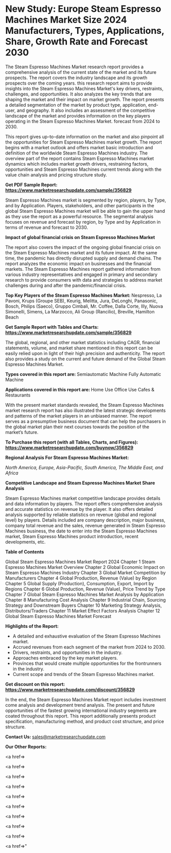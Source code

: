# New Study: Europe Steam Espresso Machines Market Size 2024 Manufacturers, Types, Applications, Share, Growth Rate and Forecast 2030

The Steam Espresso Machines Market research report provides a comprehensive analysis of the current state of the market and its future prospects. The report covers the industry landscape and its growth prospects over the coming years. this research report aims to provide insights into the Steam Espresso Machines Market's key drivers, restraints, challenges, and opportunities. It also analyzes the key trends that are shaping the market and their impact on market growth. The report presents a detailed segmentation of the market by product type, application, end-user, and geography. It also includes an assessment of the competitive landscape of the market and provides information on the key players operating in the Steam Espresso Machines Market. forecast from 2024 to 2030.

This report gives up-to-date information on the market and also pinpoint all the opportunities for Steam Espresso Machines market growth. The report begins with a market outlook and offers market basic introduction and definition of the worldwide Steam Espresso Machines industry. The overview part of the report contains Steam Espresso Machines market dynamics which includes market growth drivers, restraining factors, opportunities and Steam Espresso Machines current trends along with the value chain analysis and pricing structure study.

<strong><b>Get PDF Sample Report: <a href=https://www.marketresearchupdate.com/sample/356829>https://www.marketresearchupdate.com/sample/356829</a></b></strong>

Steam Espresso Machines market is segmented by region, players, by Type, and by Application. Players, stakeholders, and other participants in the global Steam Espresso Machines market will be able to gain the upper hand as they use the report as a powerful resource. The segmental analysis focuses on revenue and forecast by region, by Type and by Application in terms of revenue and forecast to 2030.

<strong><b>Impact of global financial crisis on Steam Espresso Machines Market</b></strong>

The report also covers the impact of the ongoing global financial crisis on the Steam Espresso Machines market and its future impact. At the same time, the pandemic has directly disrupted supply and demand chains. The report analyzes the economic impact on businesses and the financial markets. The Steam Espresso Machines report gathered information from various industry representatives and engaged in primary and secondary research to provide consumers with data and strategies to address market challenges during and after the pandemic/financial crisis.

<strong><b>Top Key Players of the Steam Espresso Machines Market:
</b></strong>Nespresso, La Pavoni, Krups (Groupe SEB), Keurig, Melitta, Jura, DeLonghi, Panasonic, Bosch, Philips (Saeco), Gruppo Cimbali, Mr. Coffee, Dalla Corte, Illy, Nuova Simonelli, Simens, La Marzocco, Ali Group (Rancilio), Breville, Hamilton Beach<strong><b>
</b></strong>

<strong><b>Get Sample Report with Tables and Charts: <a href=https://www.marketresearchupdate.com/sample/356829>https://www.marketresearchupdate.com/sample/356829</a></b></strong>

The global, regional, and other market statistics including CAGR, financial statements, volume, and market share mentioned in this report can be easily relied upon in light of their high precision and authenticity. The report also provides a study on the current and future demand of the Global Steam Espresso Machines Market.

<strong><b>Types covered in this report are:
</b></strong>Semiautomatic Machine
Fully Automatic Machine<strong><b>
</b></strong>

<strong><b>Applications covered in this report are:
</b></strong>Home Use
Office Use
Cafes & Restaurants<strong><b>
</b></strong>

With the present market standards revealed, the Steam Espresso Machines market research report has also illustrated the latest strategic developments and patterns of the market players in an unbiased manner. The report serves as a presumptive business document that can help the purchasers in the global market plan their next courses towards the position of the market’s future.

<strong><b>To Purchase this report (with all Tables, Charts, and Figures): <a href=https://www.marketresearchupdate.com/buynow/356829>https://www.marketresearchupdate.com/buynow/356829</a></b></strong>

<strong><b>Regional Analysis For Steam Espresso Machines Market:</b></strong>

<em><i>North America, Europe, Asia-Pacific, South America, The Middle East, and Africa</i></em>

<strong><b>Competitive Landscape and Steam Espresso Machines Market Share Analysis</b></strong>

Steam Espresso Machines market competitive landscape provides details and data information by players. The report offers comprehensive analysis and accurate statistics on revenue by the player. It also offers detailed analysis supported by reliable statistics on revenue (global and regional level) by players. Details included are company description, major business, company total revenue and the sales, revenue generated in Steam Espresso Machines business, the date to enter into the Steam Espresso Machines market, Steam Espresso Machines product introduction, recent developments, etc.

<strong><b>Table of Contents</b></strong>

Global Steam Espresso Machines Market Report 2024
Chapter 1 Steam Espresso Machines Market Overview
Chapter 2 Global Economic Impact on Steam Espresso Machines Industry
Chapter 3 Global Market Competition by Manufacturers
Chapter 4 Global Production, Revenue (Value) by Region
Chapter 5 Global Supply (Production), Consumption, Export, Import by Regions
Chapter 6 Global Production, Revenue (Value), Price Trend by Type
Chapter 7 Global Steam Espresso Machines Market Analysis by Application
Chapter 8 Manufacturing Cost Analysis
Chapter 9 Industrial Chain, Sourcing Strategy and Downstream Buyers
Chapter 10 Marketing Strategy Analysis, Distributors/Traders
Chapter 11 Market Effect Factors Analysis
Chapter 12 Global Steam Espresso Machines Market Forecast

<strong><b>Highlights of the Report:</b></strong>

- A detailed and exhaustive evaluation of the Steam Espresso Machines market.
- Accrued revenues from each segment of the market from 2024 to 2030.
- Drivers, restraints, and opportunities in the industry.
- Approaches embraced by the key market players.
- Provinces that would create multiple opportunities for the frontrunners in the industry.
- Current scope and trends of the Steam Espresso Machines market.

<strong><b>Get discount on this report: <a href=https://www.marketresearchupdate.com/discount/356829>https://www.marketresearchupdate.com/discount/356829</a></b></strong>

In the end, the Steam Espresso Machines Market report includes investment come analysis and development trend analysis. The present and future opportunities of the fastest growing international industry segments are coated throughout this report. This report additionally presents product specification, manufacturing method, and product cost structure, and price structure.

<strong><b>Contact Us:
</b></strong>sales@marketresearchupdate.com

<strong>Our Other Reports:</strong>

<a href=></a>

<a href=></a>

<a href=></a>

<a href=></a>

<a href=></a>

<a href=></a>

<a href=></a>

<a href=></a>

<a href=></a>

<a href=></a>"
